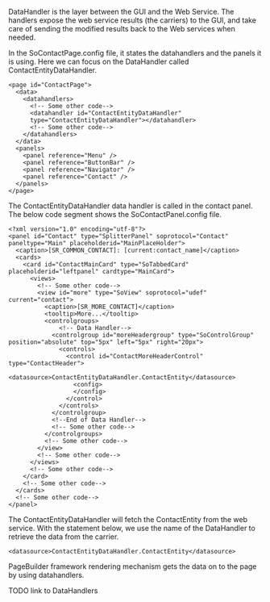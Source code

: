<properties date="2016-06-24"
SortOrder="14"
/>

DataHandler is the layer between the GUI and the Web Service. The handlers expose the web service results (the carriers) to the GUI, and take care of sending the modified results back to the Web services when needed.

In the SoContactPage.config file, it states the datahandlers and the panels it is using. Here we can focus on the DataHandler called ContactEntityDataHandler.

```
<page id="ContactPage">
  <data>
    <datahandlers>
      <!-- Some other code-->
      <datahandler id="ContactEntityDataHandler"
      type="ContactEntityDataHandler"></datahandler>
      <!-- Some other code-->
    </datahandlers>
  </data>
  <panels>
    <panel reference="Menu" />
    <panel reference="ButtonBar" />
    <panel reference="Navigator" />
    <panel reference="Contact" />
  </panels>
</page>
```

 

The ContactEntityDataHandler data handler is called in the contact panel. The below code segment shows the SoContactPanel.config file.

```
<?xml version="1.0" encoding="utf-8"?>
<panel id="Contact" type="SplitterPanel" soprotocol="Contact" paneltype="Main" placeholderid="MainPlaceHolder">
  <caption>[SR_COMMON_CONTACT]: [current:contact_name]</caption>
  <cards>
    <card id="ContactMainCard" type="SoTabbedCard" placeholderid="leftpanel" cardtype="MainCard">
      <views>
        <!-- Some other code-->       
        <view id="more" type="SoView" soprotocol="udef" current="contact">
          <caption>[SR_MORE_CONTACT]</caption>
          <tooltip>More...</tooltip>
          <controlgroups>
              <!-- Data Handler-->       
            <controlgroup id="moreHeadergroup" type="SoControlGroup" position="absolute" top="5px" left="5px" right="20px">
              <controls>
                <control id="ContactMoreHeaderControl" type="ContactHeader">
                  <datasource>ContactEntityDataHandler.ContactEntity</datasource>
                  <config>
                  </config>
                </control>
              </controls>
            </controlgroup>
            <!--End of Data Handler-->
            <!-- Some other code-->
          </controlgroups>
          <!-- Some other code-->
        </view>
        <!-- Some other code-->
      </views>
      <!-- Some other code-->
    </card>
    <!-- Some other code-->
  </cards>
  <!-- Some other code-->
</panel>
```

 

The ContactEntityDataHandler will fetch the ContactEntity from the web service. With the statement below, we use the name of the DataHandler to retrieve the data from the carrier.

```
<datasource>ContactEntityDataHandler.ContactEntity</datasource>
```

 

PageBuilder framework rendering mechanism gets the data on to the page by using datahandlers.

TODO link to DataHandlers
